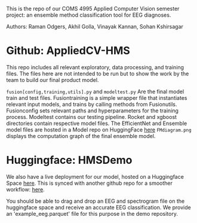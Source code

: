 This is the repo of our COMS 4995 Applied Computer Vision semester project: an ensemble method classification tool for EEG diagnoses.

Authors: Raman Odgers, Akhil Golla, Vinayak Kannan, Sohan Kshirsagar

# Github: AppliedCV-HMS
This repo includes all relevant exploratory, data processing, and training files.
The files here are not intended to be run but to show the work by the team to build our final product model.

`fusion[config,training,utils].py` and `modeltest.py` Are the final model train and test files. 
Fusiontraining is a simple wrapper file that instantiates relevant input models, and trains by calling methods from Fusionutils. Fusionconfig sets relevant paths and hyperparameters for the training process. 
Modeltest contains our testing pipeline. 
Rocket and xgboost directories contain respective model files. 
The EfficientNet and Ensemble model files are hosted in a Model repo on HuggingFace [here](https://huggingface.co/ramanodgers/HMSensemble)
`FMdiagram.png` displays the computation graph of the final ensemble model. 

# Huggingface: HMSDemo
We also have a live deployment for our model, hosted on a Huggingface Space [here](https://huggingface.co/spaces/ramanodgers/HMSDemo). 
This is synced with another github repo for a smoother workflow: [here](https://github.com/ramanodgers/HMSDemo).

You should be able to drag and drop an EEG and spectrogram file on the huggingface space and receive an accurate EEG classification. 
We provide an 'example_eeg.parquet' file for this purpose in the demo repository.  

